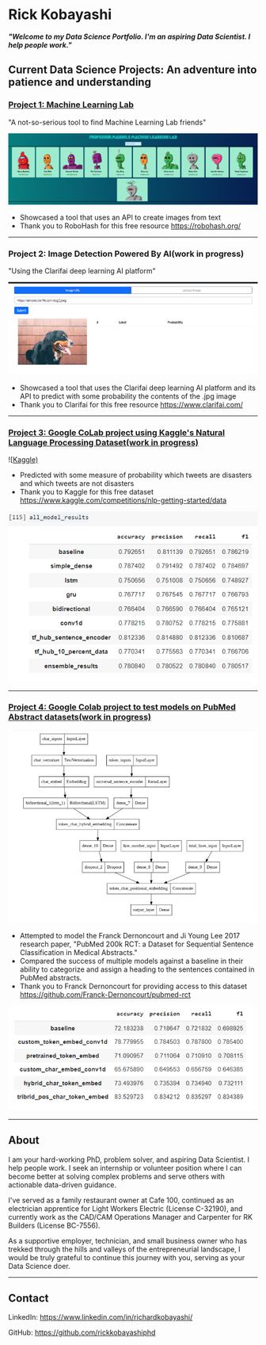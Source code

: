 # **Rick Kobayashi**
**_"Welcome to my Data Science Portfolio. I'm an aspiring Data Scientist. I help people work."_**

## Current Data Science Projects: An adventure into patience and understanding

### [Project 1: Machine Learning Lab](https://github.com/rickkobayashiphd/mandel)

"A not-so-serious tool to find Machine Learning Lab friends"

![Professor Mandel's Machine Learning Lab](images/lab.png)

* Showcased a tool that uses an API to create images from text
* Thank you to RoboHash for this free resource https://robohash.org/

---
### Project 2: Image Detection Powered By AI(work in progress)

"Using the Clarifai deep learning AI platform"

![Clarifai API](images/clarifai.png)

* Showcased a tool that uses the Clarifai deep learning AI platform and its API to predict with some probability the contents of the .jpg image
* Thank you to Clarifai for this free resource https://www.clarifai.com/

---
### [Project 3: Google CoLab project using Kaggle's Natural Language Processing Dataset(work in progress)](https://github.com/rickkobayashiphd/nlp)

![[Kaggle)](images/kaggle.png)

* Predicted with some measure of probability which tweets are disasters and which tweets are not disasters
* Thank you to Kaggle for this free dataset https://www.kaggle.com/competitions/nlp-getting-started/data


![Results](images/encoder.png "Model Comparison")

---
### [Project 4: Google Colab project to test models on PubMed Abstract datasets(work in progress)](https://github.com/rickkobayashiphd/pubmed)

![Model](images/model.png "Logo Title")

* Attempted to model the Franck Dernoncourt and Ji Young Lee 2017 research paper, "PubMed 200k RCT: a Dataset for Sequential Sentence Classification in Medical Abstracts." 
* Compared the success of multiple models against a baseline in their ability to categorize and assign a heading to the sentences contained in PubMed abstracts.
* Thank you to Franck Dernoncourt for providing access to this dataset https://github.com/Franck-Dernoncourt/pubmed-rct

![Results](images/tribrid.png "Model Comparison")

---

## **About**

I am your hard-working PhD, problem solver, and aspiring Data Scientist. I help people work. I seek an internship or volunteer position where I can become better at solving complex problems and serve others with actionable data-driven guidance. 

I've served as a family restaurant owner at Cafe 100, continued as an electrician apprentice for Light Workers Electric (License C-32190), and currently work as the CAD/CAM Operations Manager and Carpenter for RK Builders (License BC-7556).  

As a supportive employer, technician, and small business owner who has trekked through the hills and valleys of the entrepreneurial landscape, I would be truly grateful to continue this journey with you, serving as your Data Science doer. 

---

## **Contact**

LinkedIn: https://www.linkedin.com/in/richardkobayashi/

GitHub: https://github.com/rickkobayashiphd
